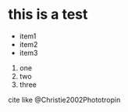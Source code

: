 # this is a test

- item1
- item2
- item3

1. one
2. two
3. three

cite like @Christie2002Phototropin
